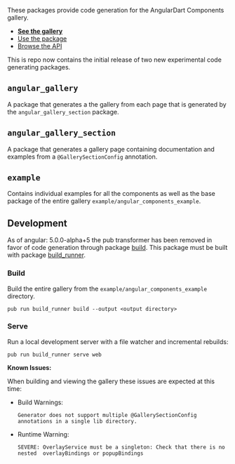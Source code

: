 These packages provide code generation for the AngularDart Components gallery.

* **[See the gallery](https://dart-lang.github.io/angular_components_example/)**
* [Use the package](https://pub.dartlang.org/packages/angular_components)
* [Browse the API](https://www.dartdocs.org/documentation/angular_components/latest)

This is repo now contains the initial release of two new experimental code 
generating packages.

## `angular_gallery`

A package that generates a the gallery from each page that is generated by the 
`angular_gallery_section` package.

## `angular_gallery_section` 

A package that generates a gallery page containing documentation and examples 
from a `@GallerySectionConfig` annotation.

## `example` 
Contains individual examples for all the components as well as the base package
of the entire gallery `example/angular_components_example`. 

## Development

As of angular: 5.0.0-alpha+5 the pub transformer has been removed in favor of
code generation through package [build]. This package must be built with package
[build_runner].

### Build

Build the entire gallery from the `example/angular_components_example`
directory.

```
pub run build_runner build --output <output directory>
```

### Serve

Run a local development server with a file watcher and incremental rebuilds:

```
pub run build_runner serve web
```

__Known Issues:__ 

When building and viewing the gallery these issues are expected at this time:
   
 * Build Warnings:
   
   `Generator does not support multiple @GallerySectionConfig annotations in a
   single lib directory.`
 
 * Runtime Warning:
   
   `SEVERE: OverlayService must be a singleton: Check that there is no nested 
   overlayBindings or popupBindings`  

[build_runner]: https://pub.dartlang.org/packages/build_runner
[build]: https://pub.dartlang.org/packages/build
